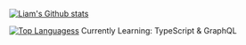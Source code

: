 <!--### Hi there 👋-->

[![Liam's Github stats](https://github-readme-stats.vercel.app/api?username=liam-mack&count_private=true&show_icons=true&theme=yeblu)](https://github.com/liam-mack)

[![Top Languagess](https://github-readme-stats.vercel.app/api/top-langs/?username=liam-mack&hide=handlebars&theme=yeblu)](https://github.com/liam-mack/github-readme-stats)
Currently Learning: TypeScript & GraphQL

<!--
**liam-mack/liam-mack** is a ✨ _special_ ✨ repository because its `README.md` (this file) appears on your GitHub profile.

Here are some ideas to get you started:

- 🔭 I’m currently working on ...
- 🌱 I’m currently learning ...
- 👯 I’m looking to collaborate on ...
- 🤔 I’m looking for help with ...
- 💬 Ask me about ...
- 📫 How to reach me: ...
- 😄 Pronouns: ...
- ⚡ Fun fact: ...
-->
